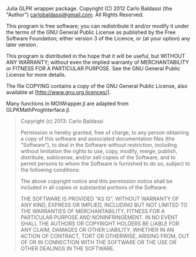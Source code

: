 Julia GLPK wrapper package.
Copyright (C) 2012 Carlo Baldassi (the "Author") <carlobaldassi@gmail.com>.
All Rights Reserved.

This program is free software; you can redistribute it and/or modify
it under the terms of the GNU General Public License as published by
the Free Software Foundation; either version 3 of the Licence, or
(at your option) any later version.

This program is distributed in the hope that it will be useful,
but WITHOUT ANY WARRANTY; without even the implied warranty of
MERCHANTABILITY or FITNESS FOR A PARTICULAR PURPOSE.  See the
GNU General Public License for more details.

The file COPYING contains a copy of the GNU General Public License,
also available at [http://www.gnu.org.licences/].

Many functions in MOIWrapper.jl are adapted from GLPKMathProgInterface.jl.
> Copyright (c) 2013: Carlo Baldassi
>
> Permission is hereby granted, free of charge, to any person obtaining
> a copy of this software and associated documentation files (the
> "Software"), to deal in the Software without restriction, including
> without limitation the rights to use, copy, modify, merge, publish,
> distribute, sublicense, and/or sell copies of the Software, and to
> permit persons to whom the Software is furnished to do so, subject to
> the following conditions:
>
> The above copyright notice and this permission notice shall be
> included in all copies or substantial portions of the Software.
>
> THE SOFTWARE IS PROVIDED "AS IS", WITHOUT WARRANTY OF ANY KIND,
> EXPRESS OR IMPLIED, INCLUDING BUT NOT LIMITED TO THE WARRANTIES OF
> MERCHANTABILITY, FITNESS FOR A PARTICULAR PURPOSE AND
> NONINFRINGEMENT. IN NO EVENT SHALL THE AUTHORS OR COPYRIGHT HOLDERS BE
> LIABLE FOR ANY CLAIM, DAMAGES OR OTHER LIABILITY, WHETHER IN AN ACTION
> OF CONTRACT, TORT OR OTHERWISE, ARISING FROM, OUT OF OR IN CONNECTION
> WITH THE SOFTWARE OR THE USE OR OTHER DEALINGS IN THE SOFTWARE.
